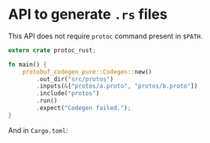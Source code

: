 <!-- cargo-sync-readme start -->

# API to generate `.rs` files

This API does not require `protoc` command present in `$PATH`.

```rust
extern crate protoc_rust;

fn main() {
    protobuf_codegen_pure::Codegen::new()
        .out_dir("src/protos")
        .inputs(&["protos/a.proto", "protos/b.proto"])
        .include("protos")
        .run()
        .expect("Codegen failed.");
}
```

And in `Cargo.toml`:

<!-- cargo-sync-readme end -->
